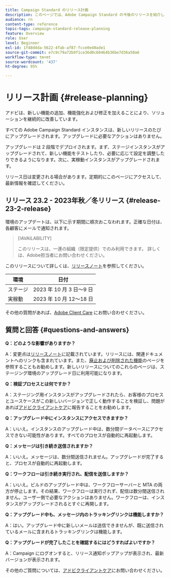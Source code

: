 ```yaml
---
title: Campaign Standard のリリース計画
description: このページでは、Adobe Campaign Standard の今後のリリースを紹介します。
audience: rn
content-type: reference
topic-tags: campaign-standard-release-planning
feature: Overview
role: User
level: Beginner
exl-id: 1f48d4da-5622-4fab-af87-fcce0e40ade1
source-git-commit: e7c9c79a72b9f1ce36d0c60464b36be7d36a50a6
workflow-type: tm+mt
source-wordcount: '437'
ht-degree: 95%

---
```


# リリース計画 {#release-planning}

アドビは、新しい機能の追加、機能強化および修正を加えることにより、ソリューションを継続的に改善しています。

すべての Adobe Campaign Standard インスタンスは、新しいリリースのたびにアップグレードされます。アップグレードに必要なアクションはありません。

アップグレードは 2 段階でデプロイされます。まず、ステージインスタンスがアップグレードされて、新しい機能をテストしたり、必要に応じて設定を調整したりできるようになります。次に、実稼動インスタンスがアップグレードされます。

リリース日は変更される場合があります。定期的にこのページにアクセスして、最新情報を確認してください。

## リリース 23.2 - 2023年秋／冬リリース {#release-23-2-release}

環境のアップデートは、以下に示す期間に順次おこなわれます。正確な日付は、各顧客にメールで通知されます。

>[!AVAILABILITY]
>
>このリリースは、一連の組織（限定提供）でのみ利用できます。 詳しくは、Adobe担当者にお問い合わせください。

このリリースについて詳しくは、[リリースノート](release-notes.md)を参照してください。

<table>
 <thead>
  <tr>
   <th> 環境 </th>
   <th> 日付 </th>
  </tr>
 </thead>
 <tbody>
  <tr>
   <td>ステージ </td>
   <td>2023 年 10 月 3 日～9 日 </td>
  </tr>
  <tr>
   <td>実稼動 </td>
   <td>2023 年 10 月 12～18 日 </td>
  </tr>
 </tbody>
</table>

その他の質問があれば、[Adobe Client Care](https://helpx.adobe.com/jp/enterprise/using/support-for-experience-cloud.html) にお問い合わせください。

## 質問と回答 {#questions-and-answers}

**Q：どのような影響がありますか？**

A：変更点は[リリースノート](../../rn/using/release-notes.md)に記載されています。リリースには、関連ドキュメントへのリンクも含まれています。また、[廃止および削除された機能](../../rn/using/deprecated-features.md)のページを参照することもお勧めします。新しいリリースについてのこれらのページは、ステージング環境のアップグレード日に利用可能になります。

**Q：検証プロセスとは何ですか？**

A：ステージング用インスタンスがアップグレードされたら、お客様のプロセスとユースケースがこの新しいバージョンで正しく動作することを検証し、問題があれば[アドビクライアントケア](https://helpx.adobe.com/jp/enterprise/using/support-for-experience-cloud.html)に報告することをお勧めします。

**Q：アップグレード中にインスタンスにアクセスできますか？**

A：いいえ。インスタンスのアップグレード中は、数分間データベースにアクセスできない可能性があります。すべてのプロセスが自動的に再起動します。

**Q：メッセージは引き続き送信されますか？**

A：いいえ。メッセージは、数分間送信されません。アップグレードが完了すると、プロセスが自動的に再起動します。

**Q：ワークフローは引き続き実行され、配信を送信しますか？**

A：いいえ。ビルドのアップグレード中は、ワークフローサーバーと MTA の両方が停止します。その結果、ワークフローは実行されず、配信は数分間送信されません。ユーザー側で必要なアクションはありません。ワークフローは、インスタンスがアップグレードされるとすぐに再開します。

**Q：アップグレード中も、メッセージ内のトラッキングリンクは機能しますか？**

A：はい。アップグレード中に新しいメールは送信できませんが、既に送信されているメールに含まれるトラッキングリンクは機能します。

**Q：アップグレードが完了したことを確認するにはどうすればよいですか？**

A：Campaign にログオンすると、リリース通知ポップアップが表示され、最新バージョンが表示されます。

その他のご質問については、[アドビクライアントケア](https://helpx.adobe.com/jp/enterprise/using/support-for-experience-cloud.html)にお問い合わせください。
